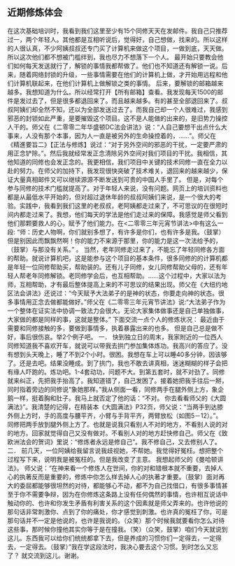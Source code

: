 ## 近期修炼体会
在这次基础培训时，我看到我们这里至少有15个同修天天在发邮件。我自己只推荐过一，两个年轻人。其他都是互相听说后，觉得好，自己想做，找来的。所以这样的人很认真，不少阿姨叔叔还专门买了计算机来做这个项目，一做到底，天天做。所以这次他们都不想被门槛绊到，我也尽力不想落下一个人。
最开始只要教会他们如何每天发送就行了，解锁的事情我都帮做了。他们也不知道还有解锁一说。后来，随着网络封锁的升级，一些事情需要在他们的计算机上做，才开始用远程和他们计算机联起来，在他们计算机上做解锁之类的事情。
后来，要解锁的邮箱越来越多。我想知道为什么。所以经常打开【所有邮箱】查看。我发现每天1500的邮件是发过去了，但是很多都退回来了。而且越来越多。有的甚至全部退回来了。叔叔阿姨们却全然不知，还以为全部发送过去了。而我自己却一个人很难过，我感到邪恶的封锁如此严重，是要摧毁这个项目。这不是人能做的出来的，是旧势力操控人干的。师父在《二零零二年华盛顿DC法会讲法》说：“人自己要想干出点什么大事来，人没有那个本事，因为人一直是被另外的生命操控着的，……”。师父在《精進要旨二》【正法与修炼】说过：“对于另外空间的邪恶的干扰，一定要严肃的用正念铲除。”。然后我就经常发正念清除另外空间对我们项目的干扰。我相信，其他知道的同修也会发正念的。我更相信，我们项目中关键的技术同修一直在全力以赴的努力。在师父的加持下，我发现很快突破了技术难关，退回来的越来越少，保证大量真相邮件又可以继续源源不断发送到可贵的中国人手里了。
但是，对每个参与同修的技术门槛就提高了。对于年轻人来说，没有问题。网页上的培训资料也都是从最低水平开始的，但对超过退休年龄的叔叔阿姨们来说，是一个很大的考验。实践中，我看到我们这里的老叔叔，老阿姨都走过来了，不可思议的在很短时间内都走过来了。我想，他们每天的学法是他们走过来的保障。我感觉是师父看到他们那颗要救人的心，赋予了他们能力。在<二零零三年元宵节讲法>中有这么一段: “师：历史人物啊，你们就别多想了，有许多是你们，也有许多是我。（鼓掌）但是别因此而飘飘然啊！你的能力不来源于那里，你的能力是这一次法给予的，（鼓掌）与那没有关系。” 。
当然，老年同修走过来了，不能忘了年轻同修各方面的帮助。就说计算机吧，这是能参与这个项目的基本条件，很多同修的的计算机都是年轻一位同修帮助买，帮助装的。还有儿子同修，女儿同修帮助父母的，还有年轻人帮老年同修解锁。老同修学会后，也互相帮助。……这个过程中，大家以法为师，互相帮助，才有最后整体提高上来的不可思议的结果出现。师父在《大纽约地区法会讲法》还说过：“今天赋予大法弟子的是神的状态，你要走向神的状态。很多事情用正念去做都能做好。”师父在《二零零三年元宵节讲法》说:“大法弟子作为一个整体在证实法中协调一致法力会很大。无论大家集体做事还是自己单独做事，大家做的都是同样的事，这就是整体。”
下面交流一点个人的修炼状况：
最近由于需要和同修接触的多，要做到事情多，执着暴露出来的也多。 但是自己总是做不好，事后很伤哀。举2个例子吧。
一． 快到独立日的周末，我家附近的一位西人同修知道我不喜欢开车，就说可以带我去拱门参加集体炼功。我高兴的答应了。没有想到头天晚上，睡了不到2个小时。很困。我想在车上可以睡40多分钟，因该够了。还是去吧。结果没睡成。到了拱门，我也不敢去讲真相，迷迷糊糊的样子会把有缘人吓跑的。炼功吧。1-4套动功，问题不大。到第五套时，就不对劲了。同修就来纠正，先把我手抬高了。我知道错了，自己发困了。接着她把我手往后一掰，同时指着旁边的同修说“象她那样。”我从侧面一看，同修两手在腿外侧上方，象企鹅一样，挺着胸和肚子。我马上就否定了他的话：“不对。 你去看看师父的《大圆满法》”。我清楚的记得，在精装本《大圆满法》P32页，师父说：“当两手到达膝外侧上方时，手的高度与腰平齐，小臂与手背平齐，两臂放松（如图5－12）。”。同修把两手放到腿外侧上方了。也就是说我只看别人不对的地方，不看别人说的对的地方。回家就觉得自己又没有做对。不看别人对的地方赶快修自己。师父在《致欧洲法会的贺词》里说：“修炼者永远是修自己”。我不修自己，又去修别人了。
二． 前几天，一位阿姨给我留言说我歧视她，不帮她。我觉得好冤枉。想把整个过程写下来，说明我是被冤枉的。但是我改变了主意。
我想起师父的《曼哈顿讲法》。 师父说：“在神来看一个修炼人在世间，你的对和错根本就不重要，去掉人心的执著反而是重要的，修炼中你怎么样去掉人心的执著才重要。（鼓掌）面对再大的委屈都能够很坦然的对待，都能够心不动，都不为自己找借口，有很多事情甚至于你不需要争辩，因为在你修炼这条路上没有任何偶然的事情，也许相互说话中触动你的、也许和你发生矛盾有利害关系的这个因素就是师父弄来的。也许他说的那句话非常刺激你、点到了你的痛处，你才感觉到刺激。也许真的冤枉了你，可是那句话并不一定是他说的，也许是我说的。（众笑）那个时候我就要看你怎么对待这些事，那时候你撞他其实你等于是在撞我。（笑）（众笑，鼓掌）咱们今天就说到这儿。东西我可以给你们统统都拿下去，但是养成的习惯你们一定得去，一定得去，一定得去。（鼓掌）”我在学这段法时，我决心要去这个习惯。到时怎么又忘了？
就交流到这儿。谢谢。
